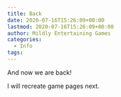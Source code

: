 ```yaml
---
title: Back
date: 2020-07-16T15:26:09+00:00
lastmod: 2020-07-16T15:26:09+00:00
author: Mildly Entertaining Games
categories:
  - Info
tags:
---
```


And now we are back!

<!--more-->

I will recreate game pages next.